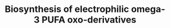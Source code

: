 ---
annotations:
- type: Pathway Ontology
  value: unsaturated fatty acid biosynthetic pathway
authors:
- ReactomeTeam
- DeSl
- Marvin M2
- Eweitz
description: Electrophilic oxo-derivatives of Ï‰-3 polyunsaturated fatty acids (Ï‰-3
  PUFAs) are generated in macrophages and neutrophils in response to inflammation
  and oxidative stress to promote the resolution of inflammation. Being electrophilic,
  these derivatives reversibly bind to nucleophilic residues on target proteins (thiolates
  of cysteines and amino groups of histidine and lysine), triggering the activation
  of cytoprotective pathways. These include the Nrf2 antioxidant response, the heat
  shock response and the peroxisome proliferator activated receptor Î³ (PPARÎ³) and
  suppressing the NF-ÎºB proinflammatory pathway (Cipollina 2015). Thus, these electrophilic
  derivatives transduce anti-inflammatory actions rather than suppress the production
  of pro-inflammatory arachidonic acid metabolites. An oxo-derivative of EPA has been
  shown to ablate leukemia stem cells in mice, which may represent a novel chemoprotective
  action for some oxo-derivatives (Hedge et al. 2011, Finch et al. 2015). In humans,
  dietary supplementation with Ï‰-3 PUFAs has been reported to increase the formation
  of oxo-derivatives (Yates et al. 2014). The enzymes cyclooxygenases (COX), lipoxygenases
  (LOs) and cytochromes P450s, acting alone or in concerted transcellular biosynthesis,
  initially form epoxy or hydroxy intermediates of Ï‰-3 PUFAs docosahexaenoic acid
  (DHA), docosapentaenoic acid (DPAn-3) and eicosapentaenoic acid (EPA) before these
  are further oxidised to electrophilic Î±,Î²-unsaturated keto-derivatives by cellular
  dehydrogenases.  View original pathway at [http://www.reactome.org/PathwayBrowser/#DIAGRAM=9027604
  Reactome].
last-edited: 2021-05-09
organisms:
- Homo sapiens
redirect_from:
- /index.php/Pathway:WP4444
- /instance/WP4444
schema-jsonld:
- '@context': https://schema.org/
  '@id': https://wikipathways.github.io/pathways/WP4444.html
  '@type': Dataset
  creator:
    '@type': Organization
    name: WikiPathways
  description: Electrophilic oxo-derivatives of Ï‰-3 polyunsaturated fatty acids (Ï‰-3
    PUFAs) are generated in macrophages and neutrophils in response to inflammation
    and oxidative stress to promote the resolution of inflammation. Being electrophilic,
    these derivatives reversibly bind to nucleophilic residues on target proteins
    (thiolates of cysteines and amino groups of histidine and lysine), triggering
    the activation of cytoprotective pathways. These include the Nrf2 antioxidant
    response, the heat shock response and the peroxisome proliferator activated receptor
    Î³ (PPARÎ³) and suppressing the NF-ÎºB proinflammatory pathway (Cipollina 2015).
    Thus, these electrophilic derivatives transduce anti-inflammatory actions rather
    than suppress the production of pro-inflammatory arachidonic acid metabolites.
    An oxo-derivative of EPA has been shown to ablate leukemia stem cells in mice,
    which may represent a novel chemoprotective action for some oxo-derivatives (Hedge
    et al. 2011, Finch et al. 2015). In humans, dietary supplementation with Ï‰-3
    PUFAs has been reported to increase the formation of oxo-derivatives (Yates et
    al. 2014). The enzymes cyclooxygenases (COX), lipoxygenases (LOs) and cytochromes
    P450s, acting alone or in concerted transcellular biosynthesis, initially form
    epoxy or hydroxy intermediates of Ï‰-3 PUFAs docosahexaenoic acid (DHA), docosapentaenoic
    acid (DPAn-3) and eicosapentaenoic acid (EPA) before these are further oxidised
    to electrophilic Î±,Î²-unsaturated keto-derivatives by cellular dehydrogenases.  View
    original pathway at [http://www.reactome.org/PathwayBrowser/#DIAGRAM=9027604 Reactome].
  keywords:
  - 17-HDPAn-3
  - '13-oxo-DPAn-3 '
  - 13-oxo-DHA
  - 15d-PGJ3
  - DHA
  - PTGS2 dimer
  - H+
  - 13-HDHA
  - EPA
  - 'heme b '
  - 'O-acetyl-L-serine-PTGS2 '
  - '17-oxo-DHA '
  - '17-oxo-DPAn-3 '
  - 17-oxo-DHA
  - 5-oxo-EPA
  - 7-HDPAn-3
  - 7-oxo-DHA
  - 13-oxo-DPAn-3
  - DPAn-3
  - O2
  - PGH3
  - 17-HDHA
  - 5-HEDH
  - ALOX5
  - Î´12-PGJ3
  - oxo-DHAs
  - oxo-DPAn-3s
  - 7-HDHA
  - PGJ3
  - 5-HEPE
  - NADPH
  - '7-oxo-DHA '
  - '7-oxo-DPAn-3 '
  - 7-oxo-DPAn-3
  - '13-oxo-DHA '
  - NADP+
  - Ac-PTGS2 dimer
  - 17-oxo-DPAn-3
  - 'PTGS2 '
  - Dehydrogenase
  - 13(R)-HDPAn-3
  - H2O
  license: CC0
  name: Biosynthesis of electrophilic omega-3 PUFA oxo-derivatives
seo: CreativeWork
title: Biosynthesis of electrophilic omega-3 PUFA oxo-derivatives
wpid: WP4444
---